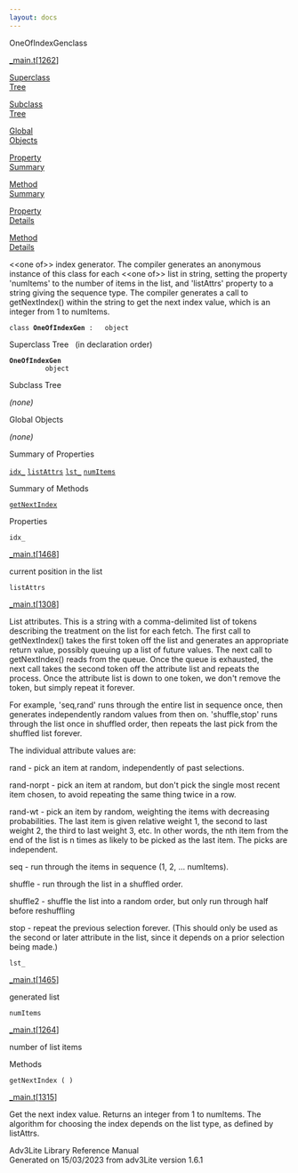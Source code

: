 ```yaml
---
layout: docs
---
```

<span class="title">OneOfIndexGen</span><span class="type">class</span>

[\_main.t](../file/_main.t.html)\[[1262](../source/_main.t.html#1262)\]

[Superclass  
Tree](#_SuperClassTree_)

[Subclass  
Tree](#_SubClassTree_)

[Global  
Objects](#_ObjectSummary_)

[Property  
Summary](#_PropSummary_)

[Method  
Summary](#_MethodSummary_)

[Property  
Details](#_Properties_)

[Method  
Details](#_Methods_)



\<\<one of\>\> index generator. The compiler generates an anonymous
instance of this class for each \<\<one of\>\> list in string, setting
the property 'numItems' to the number of items in the list, and
'listAttrs' property to a string giving the sequence type. The compiler
generates a call to getNextIndex() within the string to get the next
index value, which is an integer from 1 to numItems.

`class `**`OneOfIndexGen`**` :   object`



<span id="_SuperClassTree_"></span>



<span class="hdln">Superclass Tree</span>   (in declaration order)



**`OneOfIndexGen`**  
`         object`  
<span id="_SubClassTree_"></span>



<span class="hdln">Subclass Tree</span>  



*(none)* <span id="_ObjectSummary_"></span>



<span class="hdln">Global Objects</span>  



*(none)* <span id="_PropSummary_"></span>



<span class="hdln">Summary of Properties</span>  



[`idx_`](#idx_) [`listAttrs`](#listAttrs) [`lst_`](#lst_) [`numItems`](#numItems)

<span id="_MethodSummary_"></span>



<span class="hdln">Summary of Methods</span>  



[`getNextIndex`](#getNextIndex)

<span id="_Properties_"></span>



<span class="hdln">Properties</span>  



<span id="idx_"></span>

`idx_`

[\_main.t](../file/_main.t.html)\[[1468](../source/_main.t.html#1468)\]



current position in the list



<span id="listAttrs"></span>

`listAttrs`

[\_main.t](../file/_main.t.html)\[[1308](../source/_main.t.html#1308)\]



List attributes. This is a string with a comma-delimited list of tokens
describing the treatment on the list for each fetch. The first call to
getNextIndex() takes the first token off the list and generates an
appropriate return value, possibly queuing up a list of future values.
The next call to getNextIndex() reads from the queue. Once the queue is
exhausted, the next call takes the second token off the attribute list
and repeats the process. Once the attribute list is down to one token,
we don't remove the token, but simply repeat it forever.

For example, 'seq,rand' runs through the entire list in sequence once,
then generates independently random values from then on. 'shuffle,stop'
runs through the list once in shuffled order, then repeats the last pick
from the shuffled list forever.

The individual attribute values are:

rand - pick an item at random, independently of past selections.

rand-norpt - pick an item at random, but don't pick the single most
recent item chosen, to avoid repeating the same thing twice in a row.

rand-wt - pick an item by random, weighting the items with decreasing
probabilities. The last item is given relative weight 1, the second to
last weight 2, the third to last weight 3, etc. In other words, the nth
item from the end of the list is n times as likely to be picked as the
last item. The picks are independent.

seq - run through the items in sequence (1, 2, ... numItems).

shuffle - run through the list in a shuffled order.

shuffle2 - shuffle the list into a random order, but only run through
half before reshuffling

stop - repeat the previous selection forever. (This should only be used
as the second or later attribute in the list, since it depends on a
prior selection being made.)



<span id="lst_"></span>

`lst_`

[\_main.t](../file/_main.t.html)\[[1465](../source/_main.t.html#1465)\]



generated list



<span id="numItems"></span>

`numItems`

[\_main.t](../file/_main.t.html)\[[1264](../source/_main.t.html#1264)\]



number of list items



<span id="_Methods_"></span>



<span class="hdln">Methods</span>  



<span id="getNextIndex"></span>

`getNextIndex ( )`

[\_main.t](../file/_main.t.html)\[[1315](../source/_main.t.html#1315)\]



Get the next index value. Returns an integer from 1 to numItems. The
algorithm for choosing the index depends on the list type, as defined by
listAttrs.





Adv3Lite Library Reference Manual  
Generated on 15/03/2023 from adv3Lite version 1.6.1


